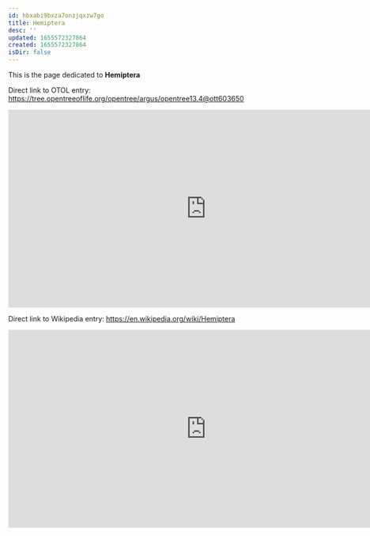 ```yaml
---
id: hbxabi9bxza7onzjqxzw7go
title: Hemiptera
desc: ''
updated: 1655572327864
created: 1655572327864
isDir: false
---
```

This is the page dedicated to **Hemiptera**


Direct link to OTOL entry: https://tree.opentreeoflife.org/opentree/argus/opentree13.4@ott603650



<html>
    <body>
    <iframe src="https://tree.opentreeoflife.org/opentree/argus/opentree13.4@ott603650"
    width="800" height="400" frameborder="0" allowfullscreen> </iframe>
    </body>
</html>
    


Direct link to Wikipedia entry: https://en.wikipedia.org/wiki/Hemiptera



<html>
    <body>
    <iframe src="https://en.wikipedia.org/wiki/Hemiptera"
    width="800" height="400" frameborder="0" allowfullscreen> </iframe>
    </body>
</html>
    
